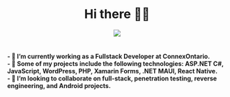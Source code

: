 <h1 align="center">
  Hi there 👋🏻
</h1>

<div align="center">
  
  <a href="https://www.linkedin.com/in/pratik088/">
    <img src="https://img.shields.io/badge/linkedin-0A66C2?style=for-the-badge&logo=linkedin">
  </a>
  
</div>

<br>

<h4>
  - 🔭 I’m currently working as a Fullstack Developer at ConnexOntario.<br>
  - 🌱 Some of my projects include the following technologies: ASP.NET C#, JavaScript, WordPress, PHP, Xamarin Forms, .NET MAUI, React Native. <br>
  - 👯 I’m looking to collaborate on full-stack, penetration testing, reverse engineering, and Android projects.<br>
  </h4>

<!---
psolanki-connexontario/psolanki-connexontario is a ✨ special ✨ repository because its `README.md` (this file) appears on your GitHub profile.
You can click the Preview link to take a look at your changes.
--->
